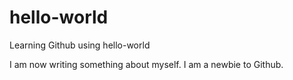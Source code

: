 # hello-world
Learning Github using hello-world

I am now writing something about myself.
I am a newbie to Github.
